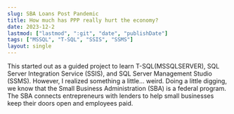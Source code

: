 ```yaml
---
slug: SBA Loans Post Pandemic
title: How much has PPP really hurt the economy?
date: 2023-12-2
lastmod: ["lastmod", ":git", "date", "publishDate"]
tags: ["MSSQL", "T-SQL", "SSIS", "SSMS"]
layout: single
---
```


This started out as a guided project to learn T-SQL(MSSQLSERVER), SQL Server Integration Service (SSIS), and SQL Server Management Studio (SSMS). However, I realized something a little... weird. Doing a little digging, we know that the Small Business Administration (SBA) is a federal program. The SBA connects entrepreneurs with lenders to help small businesses keep their doors open and employees paid. 

<!--more-->
